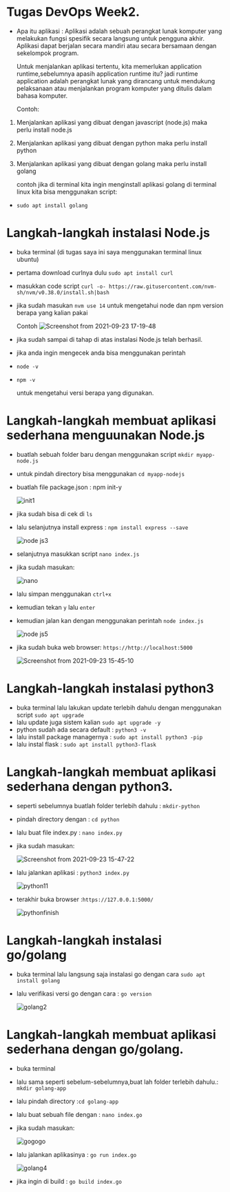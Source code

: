 # Tugas DevOps Week2.

* Apa itu aplikasi :
  Aplikasi adalah sebuah perangkat lunak komputer yang melakukan fungsi spesifik secara langsung untuk pengguna akhir. Aplikasi dapat berjalan secara mandiri atau secara bersamaan dengan   sekelompok program.
  
  Untuk menjalankan aplikasi tertentu, kita memerlukan application runtime,sebelumnya apasih application runtime itu?
  jadi runtime application adalah perangkat lunak yang dirancang untuk mendukung pelaksanaan atau menjalankan program komputer yang ditulis dalam bahasa komputer.
  
  Contoh:
  
1. Menjalankan aplikasi yang dibuat dengan javascript (node.js) maka perlu install node.js
2. Menjalankan aplikasi yang dibuat dengan python maka perlu install python
3. Menjalankan aplikasi yang dibuat dengan golang maka perlu install golang

 
   contoh jika di terminal kita ingin menginstall aplikasi golang di terminal linux kita bisa menggunakan script:

* `sudo apt install golang`

# Langkah-langkah instalasi Node.js  

* buka terminal (di tugas saya ini saya menggunakan terminal linux ubuntu)
* pertama download curlnya dulu `sudo apt install curl`
 
* masukkan code script `curl -o- https://raw.gitusercontent.com/nvm-sh/nvm/v0.38.0/install.sh|bash `
* jika sudah masukan `nvm use 14` untuk mengetahui node dan npm version berapa yang kalian pakai 
  
  Contoh
  ![Screenshot from 2021-09-23 17-19-48](https://user-images.githubusercontent.com/90166916/134491161-aef0880b-dbb1-42fa-ac74-8d37b69cd323.png)
* jika sudah sampai di tahap di atas instalasi Node.js telah berhasil.
* jika anda ingin mengecek anda bisa menggunakan perintah 
* `node -v`
* `npm -v`

   untuk mengetahui versi berapa yang digunakan.  
  
# Langkah-langkah membuat aplikasi sederhana menguunakan Node.js
* buatlah sebuah folder baru dengan menggunakan script `mkdir myapp-node.js`
* untuk pindah directory bisa menggunakan `cd myapp-nodejs`
* buatlah file package.json : npm init-y

  ![init1](https://user-images.githubusercontent.com/90166916/134492404-59dc098e-ea8a-4669-9d70-d23c4f621900.png)

* jika sudah bisa di cek di `ls`
* lalu selanjutnya install express : `npm install express --save`

  ![node js3](https://user-images.githubusercontent.com/90166916/134492790-ccbf3bff-836f-4086-855c-9eeaa2307807.png)
* selanjutnya masukkan script `nano index.js`
* jika sudah masukan: 
  
  ![nano](https://user-images.githubusercontent.com/90166916/134495071-1a2fbe34-f897-41f2-b7bd-6f8bd8c1e822.png)
* lalu simpan menggunakan `ctrl+x`
* kemudian tekan `y` lalu `enter`
* kemudian jalan kan dengan menggunakan perintah `node index.js`
  
  ![node js5](https://user-images.githubusercontent.com/90166916/134495621-ebb84835-1d1e-4590-87eb-c813c2a7ade2.png)
 
 * jika sudah buka web browser: `https://http://localhost:5000`

   ![Screenshot from 2021-09-23 15-45-10](https://user-images.githubusercontent.com/90166916/134496119-c4fff108-b64b-497f-af10-69cd24e9ec22.png)
   
# Langkah-langkah instalasi python3
* buka terminal lalu lakukan update terlebih dahulu dengan menggunakan script `sudo apt upgrade`
* lalu update juga sistem kalian `sudo apt upgrade -y`
* python sudah ada secara default : `python3 -v`
* lalu install package managernya : `sudo apt install python3 -pip`
* lalu instal flask : `sudo apt install python3-flask`

# Langkah-langkah membuat aplikasi sederhana dengan python3.
* seperti sebelumnya buatlah folder terlebih dahulu : `mkdir-python`
* pindah directory dengan : `cd python`
* lalu buat file index.py : `nano index.py`
* jika sudah masukan:

  ![Screenshot from 2021-09-23 15-47-22](https://user-images.githubusercontent.com/90166916/134497882-21429a8b-171d-4510-8d84-71a9db558816.png)

* lalu jalankan aplikasi : `python3 index.py`
  
  ![python11](https://user-images.githubusercontent.com/90166916/134502080-ed8df0cb-cbb4-4ce9-b89c-1f9ad1341b87.png)
* terakhir buka browser :`https://127.0.0.1:5000/`
  
  ![pythonfinish](https://user-images.githubusercontent.com/90166916/134502265-9493564d-4da1-42e5-9127-ac65f2a812ac.png)
  
# Langkah-langkah instalasi go/golang
* buka terminal lalu langsung saja instalasi go dengan cara `sudo apt install golang`
* lalu verifikasi versi go dengan cara : `go version`
  
  ![golang2](https://user-images.githubusercontent.com/90166916/134502817-bc1388fb-64f0-4fbd-8eb7-c92341efec83.png)
  
# Langkah-langkah membuat aplikasi sederhana dengan go/golang.
* buka terminal 
* lalu sama seperti sebelum-sebelumnya,buat lah folder terlebih dahulu.: `mkdir golang-app`
* lalu pindah directory :`cd golang-app`
* lalu buat sebuah file dengan : `nano index.go`
* jika sudah masukan:

  ![gogogo](https://user-images.githubusercontent.com/90166916/134504530-6dca15cf-0d28-4ce7-b748-2f426363bdc2.png)

* lalu jalankan aplikasinya : `go run index.go`

  ![golang4](https://user-images.githubusercontent.com/90166916/134505658-3d18b3cf-e9d2-44a4-8a8f-96c8967d8779.png)
  
* jika ingin di build : `go build index.go`

  
  


